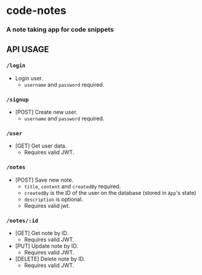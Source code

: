 # code-notes
### A note taking app for code snippets

## API USAGE

### `/login`
- Login user.
    - `username` and `password` required.

### `/signup`
- [POST] Create new user.
    - `username` and `password` required.

### `/user`
- [GET] Get user data.
    - Requires valid JWT.

### `/notes`
- [POST] Save new note.
    - `title`, `content` and `createdBy` required.
    - `createdBy` is the ID of the user on the database (stored in `App`'s state)
    - `description` is optional.
    - Requires valid jwt.

### `/notes/:id`
- [GET] Get note by ID.
    - Requires valid JWT.
- [PUT] Update note by ID.
    - Requires valid JWT.
- [DELETE] Delete note by ID.
    - Requires valid JWT.
